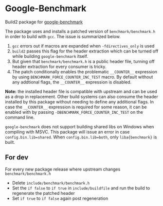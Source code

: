 # Google-Benchmark
Build2 package for [google-benchmark](https://github.com/google/benchmark.git)

The package uses and installs a patched version of `benchmark/benchmark.h` in order to build with `gcc`. The issue is summarized below.
 1. `gcc` errors out if macros are expanded when `-fdirectives_only` is used
 2. `build2` passes this flag for the header extraction which can be turned off while building `google-benchmark` itself.
 3. But given that `benchmark/benchmark.h` is a public header file, turning off header extraction for every consumer is tricky.
 4. The patch conditionally enables the problematic `__COUNTER__` expression by using `BENCHMARK_FORCE_COUNTER_INC_TEST` macro. By default without any addtional flags, the `__COUNTER__` expression is disabled.

__Note:__ the installed header file is compatible with upstream and can be used as a drop in replacement. Other build systems can also consume the header installed by this package without needing to define any additional flags. In case the `__COUNTER__` expression is required for some reason, it can be enabled with by passing `-DBENCHMARK_FORCE_COUNTER_INC_TEST` on the command line.

`google-benchmark` does not support building shared libs on Windows when compiling with MSVC.
This package will issue an error in case `config.bin.lib=shared`. When `config.bin.lib=both`, only `liba{benchmark}` is built.

## For dev
For every new package release where upstream changes `benchmark/benchmark.h`
- Delete `include/benchmark/benchmark.h`
- Set the `if false` to `if true` in `include/buildfile` and run the build to regenerate the patched header
- Set `if true` to `if false` again post regeneration
